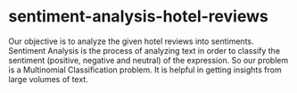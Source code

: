 # sentiment-analysis-hotel-reviews
Our objective is to analyze the given hotel reviews into sentiments. Sentiment Analysis is the process of analyzing text in order to classify the sentiment (positive, negative and neutral) of the expression. So our problem is a Multinomial Classification problem. It is helpful in getting insights from large volumes of text.
